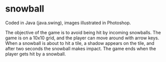 # snowball
Coded in Java (java.swing), images illustrated in Photoshop.

The objective of the game is to avoid being hit by incoming snowballs. The game is on a 10x10 grid, and the player can move around with arrow keys. When a snowball is about to hit a tile, a shadow appears on the tile, and after two seconds the snowball makes impact. The game ends when the player gets hit by a snowball.



